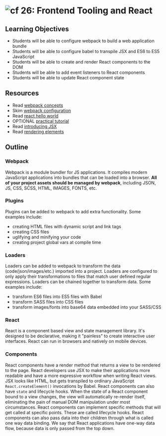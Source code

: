 ![cf](http://i.imgur.com/7v5ASc8.png) 26: Frontend Tooling and React
===

## Learning Objectives
* Students will be able to configure webpack to build a web application bundle
* Students will be able to configure babel to transpile JSX and ES6 to ES5 JavaScript
* Students will be able to create and render React components to the DOM
* Students will be able to add event listeners to React components 
* Students will be able to update React component state

## Resources
* Read [webpack concepts](https://webpack.js.org/concepts/)
* Skim [webpack configuration](https://webpack.js.org/configuration/)
* Read [react hello world](https://facebook.github.io/react/docs/hello-world.html) 
* OPTIONAL [practical tutorial](https://reactjs.org/tutorial/tutorial.html)
* Read [introducing JSX](https://facebook.github.io/react/docs/introducing-jsx.html)
* Read [rendering elements](https://facebook.github.io/react/docs/rendering-elements.html)

## Outline

### Webpack
Webpack is a module bundler for JS applications. It compiles modern JavaScript applications into bundles that can be loaded into a browser. **All of your project assets should be managed by webpack**, including JSON, JS, CSS, SCSS, HTML, IMAGES, FONTS, etc.

### Plugins 
Plugins can be added to webpack to add extra functionality. Some examples include:  
 * creating HTML files with dynamic script and link tags
 * creating CSS files
 * uglifying and minifying your code
 * creating project global vars at compile time

### Loaders
Loaders can be added to webpack to transform the data (code/json/images/etc.) imported into a project. Loaders are configured to only apply their transformations to files that match user defined regular expressions. Loaders can be chained together to transform data. Some examples include:
* transform ES6 files into ES5 files with Babel
* transform SASS files into CSS files
* transform images/fonts into base64 data embedded into your SASS/CSS

### React
React is a component based view and state management library. It's designed to be declarative, making it "painless" to create interactive user interfaces. React can run in browsers and natively on mobile devices.

### Components  
React components have a render method that returns a view to be rendered to the page. React developers use JSX to make their applications more readable and have a more expressive workflow when writing React views. JSX looks like HTML, but gets transpiled to ordinary JavaScript `React.createElement()` invocations by Babel. React components can also have `state` and lifecycle hooks. When the state of a React component bound to a view changes, the view will automatically re-render itself, eliminating the pain of manual DOM manipulation under most circumstances. React components can implement specific methods that will get called at specific points. These are called lifecycle hooks. React components can also pass data into their children through what is called one way data binding. We say that React applications have one-way data flow, because data is only passed from the top down.
